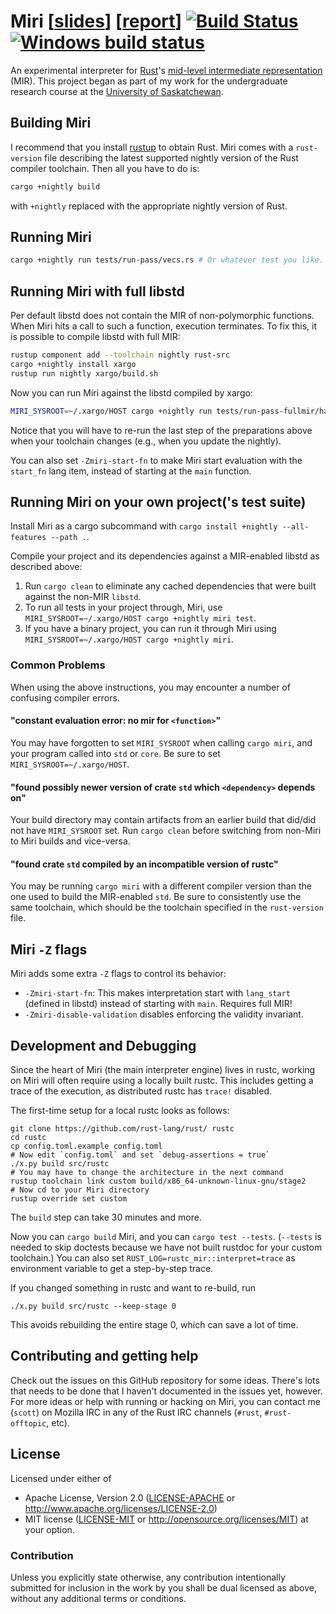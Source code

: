# Miri [[slides](https://solson.me/miri-slides.pdf)] [[report](https://solson.me/miri-report.pdf)] [![Build Status](https://travis-ci.org/solson/miri.svg?branch=master)](https://travis-ci.org/solson/miri) [![Windows build status](https://ci.appveyor.com/api/projects/status/github/solson/miri?svg=true)](https://ci.appveyor.com/project/solson63299/miri)


An experimental interpreter for [Rust][rust]'s [mid-level intermediate
representation][mir] (MIR). This project began as part of my work for the
undergraduate research course at the [University of Saskatchewan][usask].

## Building Miri

I recommend that you install [rustup][rustup] to obtain Rust.  Miri comes with a
`rust-version` file describing the latest supported nightly version of the Rust
compiler toolchain. Then all you have to do is:

```sh
cargo +nightly build
```

with `+nightly` replaced with the appropriate nightly version of Rust.

## Running Miri

```sh
cargo +nightly run tests/run-pass/vecs.rs # Or whatever test you like.
```

## Running Miri with full libstd

Per default libstd does not contain the MIR of non-polymorphic functions. When
Miri hits a call to such a function, execution terminates. To fix this, it is
possible to compile libstd with full MIR:

```sh
rustup component add --toolchain nightly rust-src
cargo +nightly install xargo
rustup run nightly xargo/build.sh
```

Now you can run Miri against the libstd compiled by xargo:

```sh
MIRI_SYSROOT=~/.xargo/HOST cargo +nightly run tests/run-pass-fullmir/hashmap.rs
```

Notice that you will have to re-run the last step of the preparations above when
your toolchain changes (e.g., when you update the nightly).

You can also set `-Zmiri-start-fn` to make Miri start evaluation with the
`start_fn` lang item, instead of starting at the `main` function.

## Running Miri on your own project('s test suite)

Install Miri as a cargo subcommand with `cargo install +nightly --all-features --path .`.

Compile your project and its dependencies against a MIR-enabled libstd as described
above:

1. Run `cargo clean` to eliminate any cached dependencies that were built against
the non-MIR `libstd`.
2. To run all tests in your project through, Miri, use
`MIRI_SYSROOT=~/.xargo/HOST cargo +nightly miri test`.
3. If you have a binary project, you can run it through Miri using
`MIRI_SYSROOT=~/.xargo/HOST cargo +nightly miri`.

### Common Problems

When using the above instructions, you may encounter a number of confusing compiler
errors.

#### "constant evaluation error: no mir for `<function>`"

You may have forgotten to set `MIRI_SYSROOT` when calling `cargo miri`, and
your program called into `std` or `core`. Be sure to set `MIRI_SYSROOT=~/.xargo/HOST`.

#### "found possibly newer version of crate `std` which `<dependency>` depends on"

Your build directory may contain artifacts from an earlier build that did/did not
have `MIRI_SYSROOT` set. Run `cargo clean` before switching from non-Miri to Miri
builds and vice-versa.

#### "found crate `std` compiled by an incompatible version of rustc"

You may be running `cargo miri` with a different compiler version than the one
used to build the MIR-enabled `std`. Be sure to consistently use the same toolchain,
which should be the toolchain specified in the `rust-version` file.

## Miri `-Z` flags

Miri adds some extra `-Z` flags to control its behavior:

* `-Zmiri-start-fn`: This makes interpretation start with `lang_start` (defined
  in libstd) instead of starting with `main`.  Requires full MIR!
* `-Zmiri-disable-validation` disables enforcing the validity invariant.

## Development and Debugging

Since the heart of Miri (the main interpreter engine) lives in rustc, working on
Miri will often require using a locally built rustc. This includes getting a
trace of the execution, as distributed rustc has `trace!` disabled.

The first-time setup for a local rustc looks as follows:
```
git clone https://github.com/rust-lang/rust/ rustc
cd rustc
cp config.toml.example config.toml
# Now edit `config.toml` and set `debug-assertions = true`
./x.py build src/rustc
# You may have to change the architecture in the next command
rustup toolchain link custom build/x86_64-unknown-linux-gnu/stage2
# Now cd to your Miri directory
rustup override set custom
```
The `build` step can take 30 minutes and more.

Now you can `cargo build` Miri, and you can `cargo test --tests`.  (`--tests`
is needed to skip doctests because we have not built rustdoc for your custom
toolchain.) You can also set `RUST_LOG=rustc_mir::interpret=trace` as
environment variable to get a step-by-step trace.

If you changed something in rustc and want to re-build, run
```
./x.py build src/rustc --keep-stage 0
```
This avoids rebuilding the entire stage 0, which can save a lot of time.

## Contributing and getting help

Check out the issues on this GitHub repository for some ideas. There's lots that
needs to be done that I haven't documented in the issues yet, however. For more
ideas or help with running or hacking on Miri, you can contact me (`scott`) on
Mozilla IRC in any of the Rust IRC channels (`#rust`, `#rust-offtopic`, etc).

## License

Licensed under either of
  * Apache License, Version 2.0 ([LICENSE-APACHE](LICENSE-APACHE) or
    http://www.apache.org/licenses/LICENSE-2.0)
  * MIT license ([LICENSE-MIT](LICENSE-MIT) or
    http://opensource.org/licenses/MIT) at your option.

### Contribution

Unless you explicitly state otherwise, any contribution intentionally submitted
for inclusion in the work by you shall be dual licensed as above, without any
additional terms or conditions.

[rust]: https://www.rust-lang.org/
[mir]: https://github.com/rust-lang/rfcs/blob/master/text/1211-mir.md
[usask]: https://www.usask.ca/
[rustup]: https://www.rustup.rs
